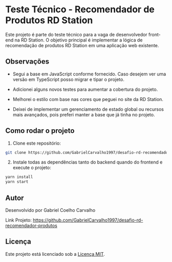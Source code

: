 # Teste Técnico - Recomendador de Produtos RD Station

Este projeto é parte do teste técnico para a vaga de desenvolvedor front-end na RD Station. O objetivo principal é implementar a lógica de recomendação de produtos RD Station em uma aplicação web existente.

## Observações

- Segui a base em JavaScript conforme fornecido. Caso desejem ver uma versão em TypeScript posso migrar e tipar o projeto.

- Adicionei alguns novos testes para aumentar a cobertura do projeto.

- Melhorei o estilo com base nas cores que peguei no site da RD Station.

- Deixei de implementar um gerenciamento de estado global ou recursos mais avançados, pois preferi manter a base que já tinha no projeto.

## Como rodar o projeto

1. Clone este repositório:
  ```bash
  git clone https://github.com/GabrielCarvalho1997/desafio-rd-recomendador-produtos.git
  ```


2. Instale todas as dependências tanto do backend quando do frontend e execute o projeto:
  ```bash
  yarn install
  yarn start
  ```

## Autor

Desenvolvido por Gabriel Coelho Carvalho

Link Projeto: https://github.com/GabrielCarvalho1997/desafio-rd-recomendador-produtos

## Licença

Este projeto está licenciado sob a [Licença MIT](LICENSE).
